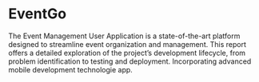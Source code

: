 # EventGo
The Event Management User Application is a state-of-the-art platform designed to streamline event organization and management. This report offers a detailed exploration of the project’s development lifecycle, from problem identification to testing and deployment. Incorporating advanced mobile development technologie app.
